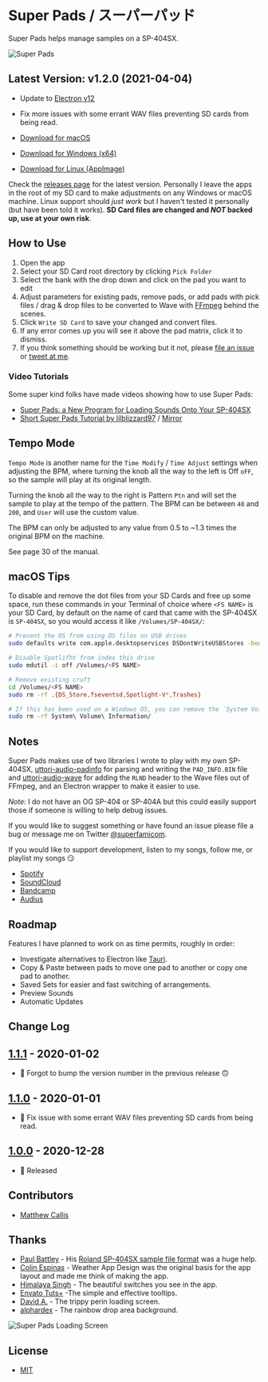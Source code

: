 # Super Pads / スーパーパッド

Super Pads helps manage samples on a SP-404SX.

![Super Pads](https://raw.githubusercontent.com/MatthewCallis/super-pads/master/example.png)

## Latest Version: v1.2.0 (2021-04-04)

- Update to [Electron v12](https://www.electronjs.org/releases/stable#12.0.2)
- Fix more issues with some errant WAV files preventing SD cards from being read.

- [Download for macOS](https://github.com/MatthewCallis/super-pads/releases/download/1.2.0/Super.Pads-mac.dmg)
- [Download for Windows (x64)](https://github.com/MatthewCallis/super-pads/releases/download/1.2.0/Super.Pads-win.exe)
- [Download for Linux (AppImage)](https://github.com/MatthewCallis/super-pads/releases/download/1.2.0/Super.Pads-linux.AppImage)

Check the [releases page](https://github.com/MatthewCallis/super-pads/releases) for the latest version. Personally I leave the apps in the root of my SD card to make adjustments on any Windows or macOS machine. Linux support should _just work_ but I haven't tested it personally (but have been told it works). **SD Card files are changed and _NOT_ backed up, use at your own risk**.

## How to Use

1. Open the app
1. Select your SD Card root directory by clicking `Pick Folder`
1. Select the bank with the drop down and click on the pad you want to edit
1. Adjust parameters for existing pads, remove pads, or add pads with pick files / drag & drop files to be converted to Wave with [FFmpeg](https://ffmpeg.org/) behind the scenes.
1. Click `Write SD Card` to save your changed and convert files.
1. If any error comes up you will see it above the pad matrix, click it to dismiss.
1. If you think something should be working but it not, please [file an issue](https://github.com/MatthewCallis/super-pads/issues) or [tweet at me](https://twitter.com/superfamicom/status/1343989480160522240).

### Video Tutorials

Some super kind folks have made videos showing how to use Super Pads:

- [Super Pads: a New Program for Loading Sounds Onto Your SP-404SX](https://www.youtube.com/watch?v=DIjpT0F07uU)
- [Short Super Pads Tutorial by lilblizzard97](https://www.tiktok.com/@lilblizzard97/video/6933257457384819973) / [Mirror](https://streamable.com/k0yun0)

## Tempo Mode

`Tempo Mode` is another name for the `Time Modify` / `Time Adjust` settings when adjusting the BPM, where turning the knob all the way to the left is Off `oFF`, so the sample will play at its original length.

Turning the knob all the way to the right is Pattern `Ptn` and will set the sample to play at the tempo of the pattern. The BPM can be between `40` and `200`, and `User` will use the custom value.

The BPM can only be adjusted to any value from 0.5 to ~1.3 times the original BPM on the machine.

See page 30 of the manual.

## macOS Tips

To disable and remove the dot files from your SD Cards and free up some space, run these commands in your Terminal of choice where `<FS NAME>` is your SD Card, by default on the name of card that came with the SP-404SX is `SP-404SX`, so you would access it like `/Volumes/SP-404SX/`:

```sh
# Prevent the OS from using DS files on USB drives
sudo defaults write com.apple.desktopservices DSDontWriteUSBStores -bool true

# Disable Spotlifht from index this drive
sudo mdutil -i off /Volumes/<FS NAME>

# Remove existing cruft
cd /Volumes/<FS NAME>
sudo rm -rf .{DS_Store,fseventsd,Spotlight-V*,Trashes}

# If this has been used on a Windows OS, you can remove the `System Volume Information` as well
sudo rm -rf System\ Volume\ Information/
```

## Notes

Super Pads makes use of two libraries I wrote to play with my own SP-404SX, [uttori-audio-padinfo](https://github.com/uttori/uttori-audio-padinfo) for parsing and writing the `PAD_INFO.BIN` file and [uttori-audio-wave](https://github.com/uttori/uttori-audio-wave) for adding the `RLND` header to the Wave files out of FFmpeg, and an Electron wrapper to make it easier to use.

_Note:_ I do not have an OG SP-404 or SP-404A but this could easily support those if someone is willing to help debug issues.

If you would like to suggest something or have found an issue please file a bug or message me on Twitter [@superfamicom](https://twitter.com/superfamicom).

If you would like to support development, listen to my songs, follow me, or playlist my songs 😏

- [Spotify](https://open.spotify.com/artist/0FYTwSXr4Q7Ujml4wW7Y97)
- [SoundCloud](https://soundcloud.com/superfamicom)
- [Bandcamp](https://matthewcallis.bandcamp.com/)
- [Audius](https://audius.co/superfamicom)

## Roadmap

Features I have planned to work on as time permits, roughly in order:

- Investigate alternatives to Electron like [Tauri](https://github.com/tauri-apps/tauri).
- Copy & Paste between pads to move one pad to another or copy one pad to another.
- Saved Sets for easier and fast switching of arrangements.
- Preview Sounds
- Automatic Updates

## Change Log

## [1.1.1](https://github.com/MatthewCallis/super-pads) - 2020-01-02

- 🧰 Forgot to bump the version number in the previous release 🙃

## [1.1.0](https://github.com/MatthewCallis/super-pads) - 2020-01-01

- 🧰 Fix issue with some errant WAV files preventing SD cards from being read.

## [1.0.0](https://github.com/MatthewCallis/super-pads) - 2020-12-28

- 🧰 Released

## Contributors

- [Matthew Callis](https://github.com/MatthewCallis)

## Thanks

- [Paul Battley](https://github.com/threedaymonk) - His [Roland SP-404SX sample file format](https://gist.github.com/threedaymonk/701ca30e5d363caa288986ad972ab3e0) was a huge help.
- [Colin Espinas](https://codepen.io/Call_in/pen/pMYGbZ) - Weather App Design was the original basis for the app layout and made me think of making the app.
- [Himalaya Singh](https://codepen.io/himalayasingh/pen/EdVzNL) - The beautiful switches you see in the app.
- [Envato Tuts+](https://codepen.io/tutsplus/details/WROvdG) -The simple and effective tooltips.
- [David A.](https://codepen.io/meodai/pen/jVpwbP) - The trippy perin loading screen.
- [alphardex](https://codepen.io/alphardex) - The rainbow drop area background.

![Super Pads Loading Screen](https://raw.githubusercontent.com/MatthewCallis/super-pads/master/loading.png)

## License

- [MIT](LICENSE)
